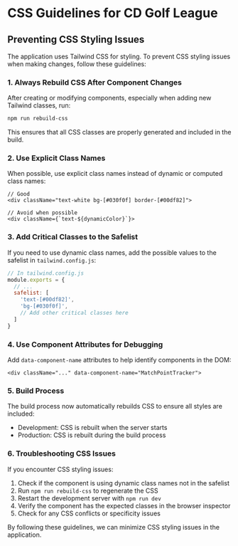 # CSS Guidelines for CD Golf League

## Preventing CSS Styling Issues

The application uses Tailwind CSS for styling. To prevent CSS styling issues when making changes, follow these guidelines:

### 1. Always Rebuild CSS After Component Changes

After creating or modifying components, especially when adding new Tailwind classes, run:

```bash
npm run rebuild-css
```

This ensures that all CSS classes are properly generated and included in the build.

### 2. Use Explicit Class Names

When possible, use explicit class names instead of dynamic or computed class names:

```tsx
// Good
<div className="text-white bg-[#030f0f] border-[#00df82]">

// Avoid when possible
<div className={`text-${dynamicColor}`}>
```

### 3. Add Critical Classes to the Safelist

If you need to use dynamic class names, add the possible values to the safelist in `tailwind.config.js`:

```js
// In tailwind.config.js
module.exports = {
  // ...
  safelist: [
    'text-[#00df82]',
    'bg-[#030f0f]',
    // Add other critical classes here
  ]
}
```

### 4. Use Component Attributes for Debugging

Add `data-component-name` attributes to help identify components in the DOM:

```tsx
<div className="..." data-component-name="MatchPointTracker">
```

### 5. Build Process

The build process now automatically rebuilds CSS to ensure all styles are included:

- Development: CSS is rebuilt when the server starts
- Production: CSS is rebuilt during the build process

### 6. Troubleshooting CSS Issues

If you encounter CSS styling issues:

1. Check if the component is using dynamic class names not in the safelist
2. Run `npm run rebuild-css` to regenerate the CSS
3. Restart the development server with `npm run dev`
4. Verify the component has the expected classes in the browser inspector
5. Check for any CSS conflicts or specificity issues

By following these guidelines, we can minimize CSS styling issues in the application.

